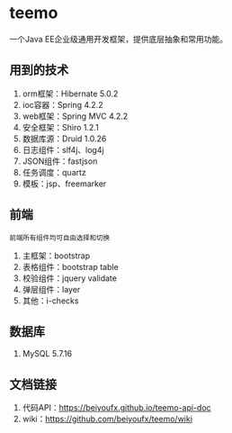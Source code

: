 # teemo
一个Java EE企业级通用开发框架，提供底层抽象和常用功能。

## 用到的技术

1. orm框架：Hibernate 5.0.2
2. ioc容器：Spring 4.2.2
3. web框架：Spring MVC 4.2.2
4. 安全框架：Shiro 1.2.1
5. 数据库源：Druid 1.0.26
6. 日志组件：slf4j、log4j
7. JSON组件：fastjson
8. 任务调度：quartz
9. 模板：jsp、freemarker

## 前端

`前端所有组件均可自由选择和切换`

1. 主框架：bootstrap
2. 表格组件：bootstrap table
3. 校验组件：jquery validate
4. 弹层组件：layer
99. 其他：i-checks

## 数据库

1. MySQL 5.7.16

## 文档链接

1. 代码API：https://beiyoufx.github.io/teemo-api-doc
2. wiki：https://github.com/beiyoufx/teemo/wiki
